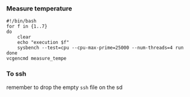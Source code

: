 ### Measure temperature
```
#!/bin/bash
for f in {1..7}
do
	clear
	echo "execution $f"
	sysbench --test=cpu --cpu-max-prime=25000 --num-threads=4 run
done
vcgencmd measure_tempe
```

### To ssh
remember to drop the empty `ssh` file on the sd
